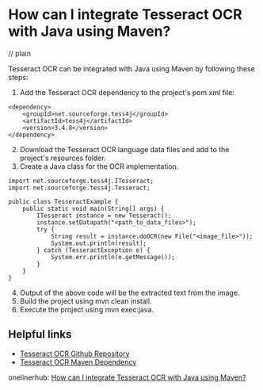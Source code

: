 # How can I integrate Tesseract OCR with Java using Maven?
// plain

Tesseract OCR can be integrated with Java using Maven by following these steps:

1. Add the Tesseract OCR dependency to the project's pom.xml file:
```
<dependency>
    <groupId>net.sourceforge.tess4j</groupId>
    <artifactId>tess4j</artifactId>
    <version>3.4.8</version>
</dependency>
```
2. Download the Tesseract OCR language data files and add to the project's resources folder.
3. Create a Java class for the OCR implementation.

```
import net.sourceforge.tess4j.ITesseract;
import net.sourceforge.tess4j.Tesseract;

public class TesseractExample {
    public static void main(String[] args) {
        ITesseract instance = new Tesseract();
        instance.setDatapath("<path_to_data_files>");
        try {
            String result = instance.doOCR(new File("<image_file>"));
            System.out.println(result);
        } catch (TesseractException e) {
            System.err.println(e.getMessage());
        }
    }
}
```

4. Output of the above code will be the extracted text from the image.
5. Build the project using mvn clean install.
6. Execute the project using mvn exec:java.

## Helpful links
- [Tesseract OCR Github Repository](https://github.com/tesseract-ocr/tesseract)
- [Tesseract OCR Maven Dependency](https://mvnrepository.com/artifact/net.sourceforge.tess4j/tess4j)

onelinerhub: [How can I integrate Tesseract OCR with Java using Maven?](https://onelinerhub.com/tesseract-ocr/how-can-i-integrate-tesseract-ocr-with-java-using-maven)